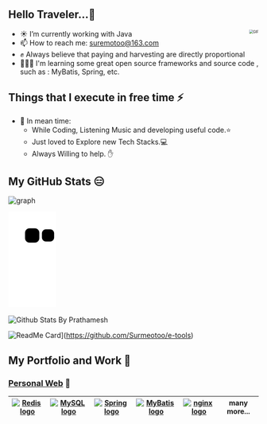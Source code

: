 <h2>Hello Traveler...🚶</h2>

<img align="right" alt="GIF" src="https://media.giphy.com/media/iIqmM5tTjmpOB9mpbn/giphy.gif" style="zoom:50%;" />

- ☀️ I’m currently working with Java
- 📫 How to reach me: [suremotoo@163.com](mailto:suremotoo@gmail.com)
- ✊ Always believe that paying and harvesting are directly proportional
- 👨🏻‍💻 I'm learning some great open source frameworks and source code , such as : MyBatis, Spring, etc.

## Things that I execute in free time ⚡ 
 - 🌱 In mean time:
    - While Coding, Listening Music and developing useful code.⭐️
    - Just loved to Explore new Tech Stacks.💻
    - Always Willing to help. ✋ 


## My GitHub Stats 😑

![graph](https://github-readme-activity-graph.vercel.app/graph?username=Suremotoo&theme=vue&point=99CC33&bg_color=00000000&hide_border=true&hide_title=true)

![contribution-grid-snake](https://raw.githubusercontent.com/Suremotoo/Suremotoo/master/assets/github-contribution-grid-snake.svg)

![Github Stats By Prathamesh](https://github-readme-stats.vercel.app/api?username=Suremotoo&show_icons=true&title_color=fff&icon_color=79ff97&text_color=9f9f9f&bg_color=151515)  

![ReadMe Card](https://github-readme-stats.vercel.app/api/pin/?username=Suremotoo&repo=e-tools)](https://github.com/Surmeotoo/e-tools)

## My Portfolio and Work 👀 
### [Personal Web](http://suremotoo.site/) 👦 

| [<img src="https://avatars3.githubusercontent.com/u/1529926?s=200&v=4" alt="Redis logo" width="24">](https://redis.io/) |[<img src="https://labs.mysql.com/common/logos/mysql-logo.svg?v2" alt="MySQL logo" width="24">](https://www.mysql.com/) | [<img src="https://avatars0.githubusercontent.com/u/317776?s=200&v=4" alt="Spring logo" width="24">](https://spring.io/) | [<img src="https://avatars2.githubusercontent.com/u/1483254?s=200&v=4" alt="MyBatis logo" width="24">](http://www.mybatis.org/)| [<img src="http://nginx.org/nginx.png" alt="nginx logo" width="44">](http://nginx.org/)| many more...
|---|---|---|---|---|---|
